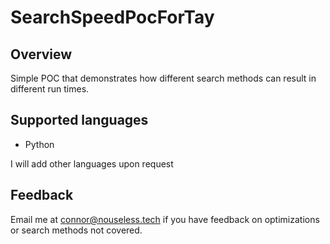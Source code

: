 # SearchSpeedPocForTay

## Overview

Simple POC that demonstrates how different search methods can result in different run times.

## Supported languages

- Python

I will add other languages upon request

## Feedback

Email me at connor@nouseless.tech if you have feedback on optimizations or search methods not covered.


